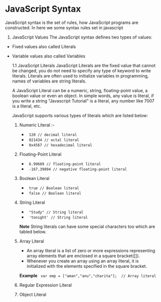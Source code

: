 # JavaScript Syntax
JavaScript syntax is the set of rules, how JavaScript programs are constructed.
In here we some syntax rules set in javascript

1. JavaScript Values
The JavaScript syntax defines two types of values:
* Fixed values also called Literals
* Variable values also called Variables

    1.1 JavaScript Literals
    JavaScript Literals are the fixed value that cannot be changed, you do not need to specify any type of keyword to write literals. Literals are often used to initialize variables in programming, names of variables are string literals.

    A JavaScript Literal can be a numeric, string, floating-point value, a boolean value or  even an object. In simple words, any value is literal, if you write a string "Javascript 
    Tutorial" is a literal, any number like 7007 is a literal, etc.

    JavaScript supports various types of literals which are listed below:

    1. Numeric Literal :- 
        * ``` 120 // decimal literal```
        * ``` 021434 // octal literal```
        * ``` 0x4567 // hexadecimal literal```
    2. Floating-Point Literal
        * ``` 6.99689 // floating-point literal```
        * ``` -167.39894 // negative floating-point literal```

    3. Boolean Literal
        * ``` true // Boolean literal```
        * ``` false // Boolean literal```

    4. String Literal
        * ``` "Study" // String literal```
        * ``` 'tonight' // String literal```

        **Note** String literals can have some special characters too which are tabled below.

    5. Array Literal
        * An array literal is a list of zero or more expressions representing array elements that are enclosed in a square bracket([]).
        * Whenever you create an array using an array literal, it is initialized with the elements specified in the square bracket.

        **Example**
        ``` var emp = ["aman","anu","charita"];  // Array literal```

    6. Regular Expression Literal

    7. Object Literal

